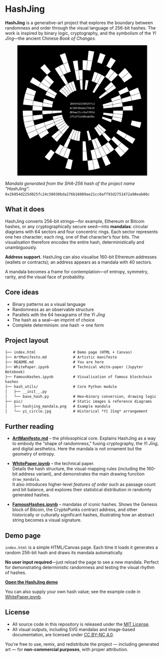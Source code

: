 # HashJing

**HashJing** is a generative-art project that explores the boundary between randomness and order through the visual language of 256-bit hashes. The work is inspired by binary logic, cryptography, and the symbolism of the *Yì Jīng*—the ancient Chinese *Book of Changes*.

<figure markdown>
<img src="pic/hashjing_mandala.png" alt="Mandala generated from the SHA-256 hash of the project name “HashJing”"/>
</figure>

*Mandala generated from the SHA-256 hash of the project name “HashJing”:*
`0x2b054d225d025fc24c58030bda276b16089ae21cc8aff93d2751472a98eab06c`

## What it does

HashJing converts 256-bit strings—for example, Ethereum or Bitcoin hashes, or any cryptographically secure seed—into **mandalas**: circular diagrams with 64 sectors and four concentric rings.
Each sector represents one hex character; each ring, one of that character’s four bits. The visualisation therefore encodes the entire hash, deterministically and unambiguously.

**Address support.** HashJing can also visualise 160-bit Ethereum addresses (wallets or contracts); an address appears as a mandala with 40 sectors.

A mandala becomes a frame for contemplation—of entropy, symmetry, rarity, and the visual face of probability.

## Core ideas

* Binary patterns as a visual language
* Randomness as an observable structure
* Parallels with the 64 hexagrams of the *Yì Jīng*
* The hash as a seal—an imprint of choice
* Complete determinism: one hash → one form

## Project layout

```text
├── index.html                 # Demo page (HTML + Canvas)
├── ArtManifesto.md            # Artistic manifesto
├── README.md                  # You are here
├── WhitePaper.ipynb           # Technical white-paper (Jupyter Notebook)
├── FamousHashes.ipynb         # Visualisation of famous blockchain hashes
├── hash_utils/                # Core Python module
│   ├── __init__.py
│   └── base_hash.py           # Hex→binary conversion, drawing logic
├── pic/                       # Static images & reference diagrams
│   ├── hashjing_mandala.png   # Example mandala
│   └── yi_circle.jpg          # Historical *Yì Jīng* arrangement
```

## Further reading

* [**ArtManifesto.md**](https://github.com/DataSattva/hashjing/blob/main/ArtManifesto.md) – the philosophical core.
  Explains HashJing as a way to embody the “shape of randomness,” fusing cryptography, the *Yì Jīng*, and digital aesthetics. Here the mandala is not ornament but the geometry of entropy.

* [**WhitePaper.ipynb**](https://github.com/DataSattva/hashjing/blob/main/WhitePaper.ipynb) – the technical paper.  
  Details the hash structure, the visual-mapping rules (including the 160-bit address variant), and demonstrates the main drawing function `draw_mandala`.  
  It also introduces higher-level *features of order* such as passage count and bit balance, and explores their statistical distribution in randomly generated hashes.

* [**FamousHashes.ipynb**](https://github.com/DataSattva/hashjing/blob/main/FamousHashes.ipynb) – mandalas of iconic hashes.
  Shows the Genesis block of Bitcoin, the CryptoPunks contract address, and other historically or culturally significant hashes, illustrating how an abstract string becomes a visual signature.

## Demo page

`index.html` is a simple HTML/Canvas page. Each time it loads it generates a random 256-bit hash and draws its mandala automatically.

**No user input required**—just reload the page to see a new mandala.
Perfect for demonstrating deterministic randomness and testing the visual rhythm of hashes.

[**Open the HashJing demo**](https://datasattva.github.io/hashjing/)

You can also supply your own hash value; see the example code in [WhitePaper.ipynb](https://github.com/DataSattva/hashjing/blob/main/WhitePaper.ipynb).

## License

- All source code in this repository is released under the [MIT License](https://github.com/DataSattva/hashjing/blob/main/LICENSE-MIT.md).
- All visual outputs, including SVG mandalas and image-based documentation, are licensed under [CC BY-NC 4.0](https://github.com/DataSattva/hashjing/blob/main/LICENSE-CCBYNC.md).

You're free to use, remix, and redistribute the project — including generated art — for **non-commercial purposes**, with proper attribution.



